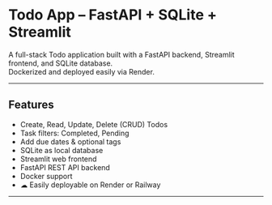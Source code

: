 #  Todo App – FastAPI + SQLite + Streamlit

A full-stack Todo application built with a FastAPI backend, Streamlit frontend, and SQLite database.  
Dockerized and deployed easily via Render.

---

##  Features

-  Create, Read, Update, Delete (CRUD) Todos
-  Task filters: Completed, Pending
-  Add due dates & optional tags
-  SQLite as local database
-  Streamlit web frontend
-  FastAPI REST API backend
-  Docker support
- ☁ Easily deployable on Render or Railway

---
